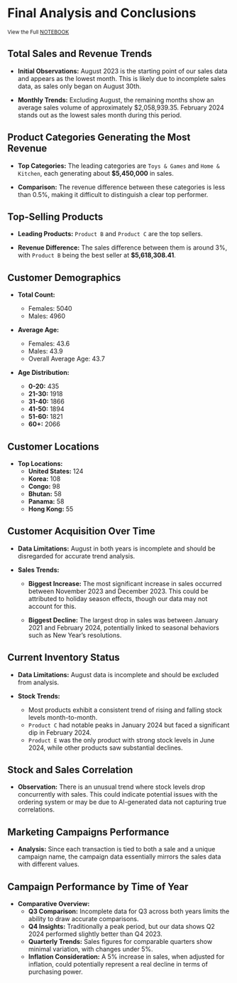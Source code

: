 # **Final Analysis and Conclusions**

<sub>View the Full [NOTEBOOK](https://github.com/CameronCSS/E-commerce-Sales-Analysis/blob/main/e-commerce-sales-analysis.ipynb)</sub>


## **Total Sales and Revenue Trends**

- **Initial Observations:** August 2023 is the starting point of our sales data and appears as the lowest month. This is likely due to incomplete sales data, as sales only began on August 30th.
  
- **Monthly Trends:** Excluding August, the remaining months show an average sales volume of approximately $2,058,939.35. February 2024 stands out as the lowest sales month during this period.

## **Product Categories Generating the Most Revenue**

- **Top Categories:** The leading categories are `Toys & Games` and `Home & Kitchen`, each generating about **$5,450,000** in sales.
  
- **Comparison:** The revenue difference between these categories is less than 0.5%, making it difficult to distinguish a clear top performer.

## **Top-Selling Products**

- **Leading Products:** `Product B` and `Product C` are the top sellers.
  
- **Revenue Difference:** The sales difference between them is around 3%, with `Product B` being the best seller at **$5,618,308.41**.

## **Customer Demographics**

- **Total Count:** 
  * Females: 5040
  * Males: 4960
  
- **Average Age:**
  * Females: 43.6
  * Males: 43.9
  * Overall Average Age: 43.7

- **Age Distribution:**
  * **0-20:** 435
  * **21-30:** 1918
  * **31-40:** 1866
  * **41-50:** 1894
  * **51-60:** 1821
  * **60+:** 2066

## **Customer Locations**

- **Top Locations:**
  * **United States:** 124
  * **Korea:** 108
  * **Congo:** 98
  * **Bhutan:** 58
  * **Panama:** 58
  * **Hong Kong:** 55

## **Customer Acquisition Over Time**

- **Data Limitations:** August in both years is incomplete and should be disregarded for accurate trend analysis.
  
- **Sales Trends:**
  * **Biggest Increase:** The most significant increase in sales occurred between November 2023 and December 2023. This could be attributed to holiday season effects, though our data may not account for this.
  
  * **Biggest Decline:** The largest drop in sales was between January 2021 and February 2024, potentially linked to seasonal behaviors such as New Year’s resolutions.

## **Current Inventory Status**

- **Data Limitations:** August data is incomplete and should be excluded from analysis.
  
- **Stock Trends:** 
  * Most products exhibit a consistent trend of rising and falling stock levels month-to-month.
  * `Product C` had notable peaks in January 2024 but faced a significant dip in February 2024.
  * `Product E` was the only product with strong stock levels in June 2024, while other products saw substantial declines.

## **Stock and Sales Correlation**

- **Observation:** There is an unusual trend where stock levels drop concurrently with sales. This could indicate potential issues with the ordering system or may be due to AI-generated data not capturing true correlations.

## **Marketing Campaigns Performance**

- **Analysis:** Since each transaction is tied to both a sale and a unique campaign name, the campaign data essentially mirrors the sales data with different values.

## **Campaign Performance by Time of Year**

- **Comparative Overview:**
  * **Q3 Comparison:** Incomplete data for Q3 across both years limits the ability to draw accurate comparisons.
  * **Q4 Insights:** Traditionally a peak period, but our data shows Q2 2024 performed slightly better than Q4 2023.
  * **Quarterly Trends:** Sales figures for comparable quarters show minimal variation, with changes under 5%.
  * **Inflation Consideration:** A 5% increase in sales, when adjusted for inflation, could potentially represent a real decline in terms of purchasing power.
